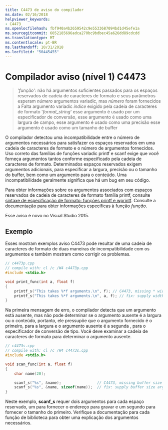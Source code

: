 ```yaml
---
title: C4473 de aviso do compilador
ms.date: 02/16/2018
helpviewer_keywords:
- C4473
ms.openlocfilehash: fbf940a4b2659542c9e5533687094bd1d45efe1a
ms.sourcegitcommit: 6052185696adca270bc9bdbec45a626dd89cdcdd
ms.translationtype: MT
ms.contentlocale: pt-BR
ms.lasthandoff: 10/31/2018
ms.locfileid: "50445455"
---
```

# <a name="compiler-warning-level-1-c4473"></a>Compilador aviso (nível 1) C4473

> '*função*': não há argumentos suficientes passados para os espaços reservados de cadeia de caracteres de formato e seus parâmetros esperam *número* argumentos variadic, mas *número* foram fornecidos a Falta argumento variadic *índice* exigido pela cadeia de caracteres de formato '*format_string*' esse argumento é usado por um especificador de conversão, esse argumento é usado como uma largura de campo, esse argumento é usado como uma precisão esse argumento é usado como um tamanho de buffer

O compilador detectou uma incompatibilidade entre o número de argumentos necessários para satisfazer os espaços reservados em uma cadeia de caracteres de formato e o número de argumentos fornecidos. Uso correto das famílias de funções variadic printf e scanf exige que você forneça argumentos tantos conforme especificado pela cadeia de caracteres de formato. Determinados espaços reservados exigem argumentos adicionais, para especificar a largura, precisão ou o tamanho do buffer, bem como um argumento para o conteúdo. Uma incompatibilidade geralmente significa que há um bug em seu código.

Para obter informações sobre os argumentos associados com espaços reservados de cadeia de caracteres de formato família printf, consulte [sintaxe de especificação de formato: funções printf e wprintf](../../c-runtime-library/format-specification-syntax-printf-and-wprintf-functions.md). Consulte a documentação para obter informações específicas à função *função*.

Esse aviso é novo no Visual Studio 2015.

## <a name="example"></a>Exemplo

Esses mostram exemplos aviso C4473 pode resultar de uma cadeia de caracteres de formato de duas maneiras de incompatibilidade com os argumentos e também mostram como corrigir os problemas.

```cpp
// c4473p.cpp
// compile with: cl /c /W4 c4473p.cpp
#include <stdio.h>

void print_func(int a, float f)
{
    printf_s("This takes %*f arguments.\n", f); // C4473, missing * width argument
    printf_s("This takes %*f arguments.\n", a, f); // fix: supply width argument
}
```

Na primeira mensagem de erro, o compilador detecta que um argumento está ausente, mas não pode determinar se o argumento ausente é a largura ou o conteúdo, portanto, ele pressupõe que o argumento fornecido é o primeiro, para a largura e o argumento ausente é a segunda , para o especificador de conversão de tipo. Você deve examinar a cadeia de caracteres de formato para determinar o argumento ausente.

```cpp
// c4473s.cpp
// compile with: cl /c /W4 c4473s.cpp
#include <stdio.h>

void scan_func(int a, float f)
{
    char name[20];

    scanf_s("%s", &name);                // C4473, missing buffer size argument
    scanf_s("%s", &name, sizeof(name));  // fix: supply buffer size argument
}
```

Neste exemplo, **scanf_s** requer dois argumentos para cada espaço reservado, um para fornecer o endereço para gravar e um segundo para fornecer o tamanho do primeiro. Verifique a documentação para cada função de biblioteca para obter uma explicação dos argumentos necessários.
